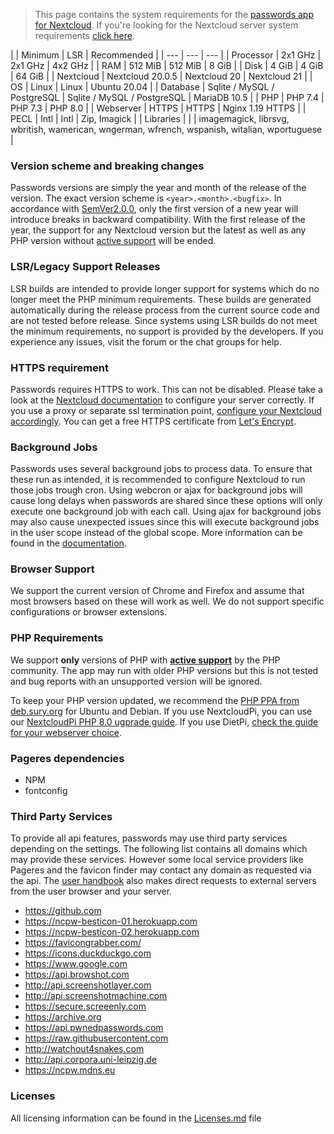 > This page contains the system requirements for the [passwords app for Nextcloud](https://apps.nextcloud.com/apps/passwords).
> If you're looking for the Nextcloud server system requirements [click here](https://docs.nextcloud.com/server/latest/admin_manual/installation/system_requirements.html).

|  | Minimum | LSR | Recommended |
| --- | --- | --- |
| Processor | 2x1 GHz                     | 2x1 GHz                     | 4x2 GHz |
| RAM       | 512 MiB                     | 512 MiB                     | 8 GiB |
| Disk      | 4 GiB                       | 4 GiB                       | 64 GiB |
| Nextcloud | Nextcloud 20.0.5            | Nextcloud 20                | Nextcloud 21 |
| OS        | Linux                       | Linux                       | Ubuntu 20.04 |
| Database  | Sqlite / MySQL / PostgreSQL | Sqlite / MySQL / PostgreSQL | MariaDB 10.5 |
| PHP       | PHP 7.4                     | PHP 7.3                     | PHP 8.0 |
| Webserver | HTTPS                       | HTTPS                       | Nginx 1.19 HTTPS |
| PECL      | Intl                        | Intl                        | Zip, Imagick |
| Libraries |                             |                             | imagemagick, librsvg, wbritish, wamerican, wngerman, wfrench, wspanish, witalian, wportuguese |

### Version scheme and breaking changes
Passwords versions are simply the year and month of the release of the version.
The exact version scheme is `<year>.<month>.<bugfix>`.
In accordance with [SemVer2.0.0](https://semver.org/spec/v2.0.0.html), only the first version of a new year will introduce breaks in backward compatibility.
With the first release of the year, the support for any Nextcloud version but the latest as well as any PHP version without [active support](https://php.net/supported-versions.php) will be ended.

### LSR/Legacy Support Releases
LSR builds are intended to provide longer support for systems which do no longer meet the PHP minimum requirements.
These builds are generated automatically during the release process from the current source code and are not tested before release.
Since systems using LSR builds do not meet the minimum requirements, no support is provided by the developers.
If you experience any issues, visit the forum or the chat groups for help.

### HTTPS requirement
Passwords requires HTTPS to work. This can not be disabled.
Please take a look at the [Nextcloud documentation](https://docs.nextcloud.com/server/latest/admin_manual/installation/harden_server.html#use-https-label) to configure your server correctly.
If you use a proxy or separate ssl termination point, [configure your Nextcloud accordingly](https://docs.nextcloud.com/server/latest/admin_manual/configuration_server/reverse_proxy_configuration.html).
You can get a free HTTPS certificate from [Let's Encrypt](https://letsencrypt.org/getting-started/).

### Background Jobs
Passwords uses several background jobs to process data.
To ensure that these run as intended, it is recommended to configure Nextcloud to run those jobs trough cron.
Using webcron or ajax for background jobs will cause long delays when passwords are shared since these options will only execute one background job with each call.
Using ajax for background jobs may also cause unexpected issues since this will execute background jobs in the user scope instead of the global scope.
More information can be found in the [documentation](https://docs.nextcloud.com/server/latest/go.php?to=admin-background-jobs).

### Browser Support
We support the current version of Chrome and Firefox and assume that most browsers based on these will work as well.
We do not support specific configurations or browser extensions.

### PHP Requirements
We support **only** versions of PHP with **[active support](https://php.net/supported-versions.php)** by the PHP community.
The app may run with older PHP versions but this is not tested and bug reports with an unsupported version will be ignored.

To keep your PHP version updated, we recommend the [PHP PPA from deb.sury.org](https://deb.sury.org/#php-packages) for Ubuntu and Debian.
If you use NextcloudPi, you can use our [NextcloudPi PHP 8.0 ugprade guide](./Guides/NextcloudPi/Upgrade-to-PHP-8.0).
If you use DietPi, [check the guide for your webserver choice](./Index#dietpi).

### Pageres dependencies
- NPM 
- fontconfig

### Third Party Services
To provide all api features, passwords may use third party services depending on the settings.
The following list contains all domains which may provide these services.
However some local service providers like Pageres and the favicon finder may contact any domain as requested via the api.
The [user handbook](./User-Handbook) also makes direct requests to external servers from the user browser and your server.

- https://github.com
- https://ncpw-besticon-01.herokuapp.com
- https://ncpw-besticon-02.herokuapp.com
- https://favicongrabber.com/
- https://icons.duckduckgo.com
- https://www.google.com
- https://api.browshot.com
- http://api.screenshotlayer.com
- http://api.screenshotmachine.com
- https://secure.screeenly.com
- https://archive.org
- https://api.pwnedpasswords.com
- https://raw.githubusercontent.com
- http://watchout4snakes.com
- http://api.corpora.uni-leipzig.de
- https://ncpw.mdns.eu

### Licenses
All licensing information can be found in the [Licenses.md](https://github.com/marius-wieschollek/passwords/blob/master/Licenses.md) file